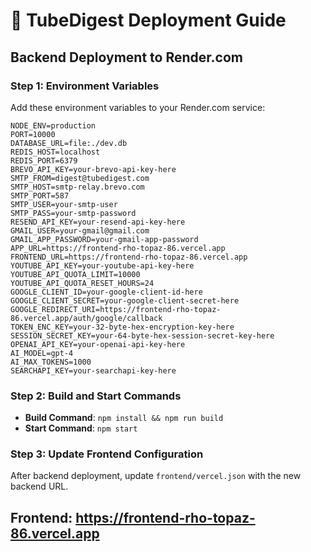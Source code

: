 # 🚀 TubeDigest Deployment Guide

## Backend Deployment to Render.com

### Step 1: Environment Variables
Add these environment variables to your Render.com service:

```
NODE_ENV=production
PORT=10000
DATABASE_URL=file:./dev.db
REDIS_HOST=localhost
REDIS_PORT=6379
BREVO_API_KEY=your-brevo-api-key-here
SMTP_FROM=digest@tubedigest.com
SMTP_HOST=smtp-relay.brevo.com
SMTP_PORT=587
SMTP_USER=your-smtp-user
SMTP_PASS=your-smtp-password
RESEND_API_KEY=your-resend-api-key-here
GMAIL_USER=your-gmail@gmail.com
GMAIL_APP_PASSWORD=your-gmail-app-password
APP_URL=https://frontend-rho-topaz-86.vercel.app
FRONTEND_URL=https://frontend-rho-topaz-86.vercel.app
YOUTUBE_API_KEY=your-youtube-api-key-here
YOUTUBE_API_QUOTA_LIMIT=10000
YOUTUBE_API_QUOTA_RESET_HOURS=24
GOOGLE_CLIENT_ID=your-google-client-id-here
GOOGLE_CLIENT_SECRET=your-google-client-secret-here
GOOGLE_REDIRECT_URI=https://frontend-rho-topaz-86.vercel.app/auth/google/callback
TOKEN_ENC_KEY=your-32-byte-hex-encryption-key-here
SESSION_SECRET_KEY=your-64-byte-hex-session-secret-key-here
OPENAI_API_KEY=your-openai-api-key-here
AI_MODEL=gpt-4
AI_MAX_TOKENS=1000
SEARCHAPI_KEY=your-searchapi-key-here
```

### Step 2: Build and Start Commands
- **Build Command**: `npm install && npm run build`
- **Start Command**: `npm start`

### Step 3: Update Frontend Configuration
After backend deployment, update `frontend/vercel.json` with the new backend URL.

## Frontend: https://frontend-rho-topaz-86.vercel.app
